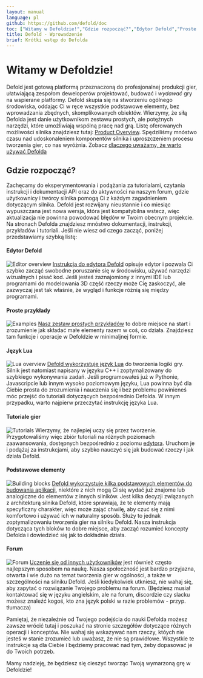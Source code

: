 ```yaml
---
layout: manual
language: pl
github: https://github.com/defold/doc
toc: ["Witamy w Defoldzie!","Gdzie rozpocząć?","Edytor Defold","Proste przykłady","Język Lua","Tutoriale gier","Podstawowe elementy","Forum"]
title: Defold - Wprowadzenie
brief: Krótki wstęp do Defolda
---
```


# Witamy w Defoldzie!

Defold jest gotową platformą przeznaczoną do profesjonalnej produkcji gier, ułatwiającą zespołom deweloperów projektować, budować i _wydawać_ gry na wspierane platformy. Defold skupia się na stworzeniu ogólnego środowiska, oddając Ci w ręce wszystkie podstawowe elementy, bez wprowadzania zbędnych, skomplikowanych obiektów. Wierzymy, że siłą Defolda jest danie użytkownikom zestawu prostych, ale potężnych narzędzi, które umożliwiają wspólną pracę nad grą. Listę oferowanych możliwości silnika znajdziesz tutaj: [Product Overview](/product).
Spędziliśmy mnóstwo czasu nad udoskonaleniem komponentów silnika i uproszczeniem procesu tworzenia gier, co nas wyróżnia. Zobacz [dlaczego uważamy, że warto używać Defolda](/why)

## Gdzie rozpocząć?

Zachęcamy do eksperymentowania i podążania za tutorialami, czytania instrukcji i dokumentacji API oraz do aktywności na naszym forum, gdzie użytkownicy i twórcy silnika pomogą Ci z każdym zagadnieniem dotyczącym silnika. Defold jest rozwijany nieustannie i co miesiąc wypuszczana jest nowa wersja, która jest kompatybilna wstecz, więc aktualizacja nie powinna powodować błędów w Twoim obecnym projekcie.
Na stronach Defolda znajdziesz mnóstwo dokumentacji, instrukcji, przykładów i tutoriali. Jeśli nie wiesz od czego zacząć, poniżej przedstawiamy szybką listę:

#### Edytor Defold
![Editor overview](/manuals/images/introduction/editor.png) [Instrukcja do edytora Defold](/pl/manuals/editor/) opisuje edytor i pozwala Ci szybko zacząć swobodne poruszanie się w środowisku, używać narzędzi wizualnych i pisać kod. Jeśli jesteś zaznajomiony z innymi IDE lub programami do modelowania 3D część rzeczy może Cię zaskoczyć, ale zazwyczaj jest tak właśnie, że wygląd i funkcje różnią się między programami.

#### Proste przykłady
![Examples](/manuals/images/introduction/examples.jpg) [Nasz zestaw prostych przykładów](/examples/) to dobre miejsce na start i zrozumienie jak składać małe elementy razem w coś, co działa. Znajdziesz tam funkcje i operacje w Defoldzie w minimaljnej formie.

#### Język Lua
![Lua overview](/manuals/images/introduction/lua.png) [Defold wykorzystuje język Lua](/pl/manuals/lua/) do tworzenia logiki gry. Silnik jest natomiast napisany w języku C++ i zoptymalizowany do szybkiego wykonywania zadań. Jeśli programowałeś już w Pythonie, Javascripcie lub innym wysoko poziomowym języku, Lua powinna być dla Ciebie prosta do zrozumienia i nauczenia się i bez problemu powinieneś móc przejść do tutoriali dotyczących bezpośrednio Defolda. W innym przypadku, warto najpierw przeczytać instrukcję języka Lua.

#### Tutoriale gier
![Tutorials](/manuals/images/introduction/tutorials.jpg) Wierzymy, że najlepiej uczy się przez tworzenie. Przygotowaliśmy więc zbiór tutoriali na różnych poziomach zaawansowania, dostępnych bezpośrednio z poziomu [edytora](/pl/manuals/editor/). Uruchom je i podążaj za instrukcjami, aby szybko nauczyć się jak budować rzeczy i jak działa Defold.

#### Podstawowe elementy
![Building blocks](/manuals/images/introduction/building_blocks.png) [Defold wykorzystuje kilka podstawowych elementów do budowania aplikacji](/pl/manuals/building-blocks/), niektóre z nich mogą Ci się wydać już znajome lub analogiczne do elementów z innych silników. Jest kilka decyzji związanych z architekturą silnika Defold, które sprawiają, że te elementy mają specyficzny charakter, więc może zająć chwilę, aby czuć się z nimi komfortowo i używać ich w naturalny sposób. Służy to jednak zoptymalizowaniu tworzenia gier na silniku Defold. Nasza instrukcja dotycząca tych bloków to dobre miejsce, aby zacząć rozumieć koncepty Defolda i dowiedzieć się jak to dokładnie działa.

#### Forum
![Forum](/manuals/images/introduction/forum.jpg) [Uczenie się od innych użytkowników](//forum.defold.com/) jest również często najlepszym sposobem na naukę. Nasza społeczność jest bardzo przyjazna, otwarta i wie dużo na temat tworzenia gier w ogólności, a także w szczególności na silniku Defold. Jeśli kiedykolwiek utkniesz, nie wahaj się, aby zapytać o rozwiązanie Twojego problemu na forum. (Będziesz musiał kontaktować się w języku angielskim, ale na forum, discordzie czy slacku możesz znaleźć kogoś, kto zna język polski w razie problemów - przyp. tłumacza)

Pamiętaj, że niezależnie od Twojego podejścia do nauki Defolda możesz zawsze wrócić tutaj i poszukać na stronie szczegółów dotyczące różnych operacji i konceptów. Nie wahaj się wskazywać nam rzeczy, któych nie jesteś w stanie zrozumieć lub uważasz, że nie są prawidłowe. Wszystkie te instrukcje są dla Ciebie i będziemy pracować nad tym, żeby dopasować je do Twoich potrzeb.

Mamy nadzieję, że będziesz się cieszyć tworząc Twoją wymarzoną grę w Defoldzie!
